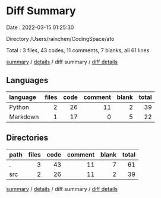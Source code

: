 # Diff Summary

Date : 2022-03-15 01:25:30

Directory /Users/rainchen/CodingSpace/ato

Total : 3 files,  43 codes, 11 comments, 7 blanks, all 61 lines

[summary](results.md) / [details](details.md) / diff summary / [diff details](diff-details.md)

## Languages
| language | files | code | comment | blank | total |
| :--- | ---: | ---: | ---: | ---: | ---: |
| Python | 2 | 26 | 11 | 2 | 39 |
| Markdown | 1 | 17 | 0 | 5 | 22 |

## Directories
| path | files | code | comment | blank | total |
| :--- | ---: | ---: | ---: | ---: | ---: |
| . | 3 | 43 | 11 | 7 | 61 |
| src | 2 | 26 | 11 | 2 | 39 |

[summary](results.md) / [details](details.md) / diff summary / [diff details](diff-details.md)